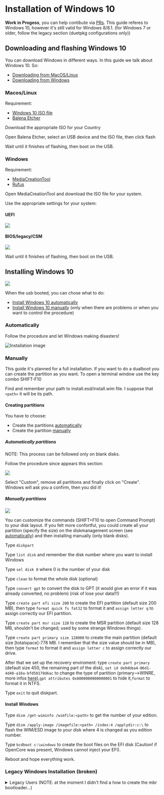 # Installation of Windows 10
**Work in Progess**, you can help contibute via [PRs](https://github.com/dortania/OpenCore-Multiboot/pulls). This guide referes to Windows 10, however it's still valid for Windows 8/8.1. (for Windows 7 or older, follow the legacy section (duetpkg configurations only))
## Downloading and flashing Windows 10
You can download Windows in different ways. In this guide we talk about Windows 10. So:
- [Downloading from MacOS/Linux](#MacOS/Linux)
- [Downloading from Windows](#Windows)

### Macos/Linux
Requirement:
- [Windows 10 ISO file](https://www.microsoft.com/software-download/windows10)
- [Balena Etcher](https://www.balena.io/etcher/)

Download the appropriate ISO for your Country

Open Balena Etcher, select an USB device and the ISO file, then click flash

Wait until it finishes of flashing, then boot on the USB.

### Windows
Requirement:
- [MediaCreationTool](https://www.microsoft.com/software-download/windows10)
- [Rufus](https://rufus.ie)

Open MediaCreationTool and download the ISO file for your system.

Use the appropriate settings for your system:
#### UEFI

![](/images/win-md/rufus.png)

#### BIOS/legacy/CSM

![](/images/win-md/rufusL.png)

Wait until it finishes of flashing, then boot on the USB.

## Installing Windows 10

![](/images/win-md/esd-iso.png)

When the usb booted, you can chose what to do:
- [Install Windows 10 automatically](#Automatically)
- [Install Windows 10 manually](#Manually) (only when there are problems or when you want to control the procedure)
### Automatically
Follow the procedure and let Windows making disasters!

![Installation image](/images/win-md/installation.png)

### Manually
This guide it's planned for a full installation. If you want to do a dualboot you can create the partition as you want. To open a terminal window use the key combo SHIFT-F10

Find and remember your path to install.esd/install.wim file. I suppose that `<path>` it will be its path.

#### Creating partitions
You have to choose:
- Create the partitions [automatically](#Automatically-partitions)
- Create the partition [manually](#Manually-partitions)

##### Automatically partitions
NOTE: This process can be followed only on blank disks.

Follow the procedure since appears this section:

![](/images/win-md/custom.png)

Select "Custom", remove all partitions and finally click on "Create". Windows will ask you a confirm, then you did it!

##### Manually partitions

![](/images/win-md/part.png)

You can customize the commands (SHIFT+F10 to open Command Prompt) to your disk layout. If you felt more confortful, you could create all your partition (specify the size) on the diskmanagement screen (see [automatically](#Automatically-partitions)) and then installing manually (only blank disks).

Type `diskpart`

Type `list disk` and remember the disk number where you want to install Windows

Type `sel disk 0` where 0 is the number of your disk

Type `clean` to format the whole disk (optional)

Type `convert gpt` to convert the disk to GPT (it would give an error if it was already converted, no problem) (risk of lose your data!!!)

Type `create part efi size 200` to create the EFI partition (default size 200 MB), then type `format quick fs fat32` to format it and `assign letter q` to assign correctly our EFI partition.

Type `create part msr size 128` to create the MSR partition (default size 128 MB, shouldn't be changed; used by some strange Windows things).

Type `create part primary size 128000` to create the main partition (default size [totalspace]-778 MB. I remember that the size value should be in MB), then type `format` to format it and `assign letter c` to assign correctly our drive.

After that we set up the recovery enviroment: type `create part primary` (default size 450, the remaining part of the disk), `set id de94bba4-06d1-4d40-a16a-bfd50179d6ac` to change the type of partition (primary-->WINRE, more infos [here](https://en.wikipedia.org/wiki/GUID_Partition_Table#Partition_type_GUIDs)),`gpt attributes 0x8000000000000001` to hide it,`format` to format it in NTFS.

Type `exit` to quit diskpart.

#### Install Windows

Type `dism /get-wiminfo /wimfile:<path>` to get the number of your edition.

Type `dism /apply-image /imagefile:<path> /index:4 /applydir:c:\` to flash the WIM/ESD image to your disk where 4 is changed as you edition number.

Type `bcdboot c:\windows` to create the boot files on the EFI disk (Caution! if OpenCore was present, Windows cannot inject your EFI).

Reboot and hope everything work.

### Legacy Windows Installation (broken)

<details>
<summary>Legacy Users (NOTE: at the moment I didn't find a how to create the mbr bootloader...)</summary>

#### Manually MBR partitions

![](/images/win-md/partL.png)

Type `diskpart`

Type `list disk` and remember the disk number where you want to install Windows

Type `sel disk W` where W is the number of your disk

Type `clean` to clear the whole disk

We set up the System Reserved Partition: type `create part primary size 100` to create the MSR partition (default size 100) `remove` to remove its letter.

Type `create part primary size ` (default size [totalspace]-550 MB. I remember that the size value should be in MB) to create the main partition, then type `format` to format it and `assign letter c` to assign correctly our drive.

Finally we set up the recovery enviroment: type `create part primary` (default size 450, the remaining part of the disk), `set id 27` to change the type of partition (primary-->WINRE),`format` to format it in NTFS and `remove` to remove its letter.

#### Legacy Installation

Type `dism /get-wiminfo /wimfile:<path>` to get the number of your edition.

Type `dism /apply-image /imagefile:<path> /index:4 /applydir:c:\` to flash the WIM/ESD image to your disk where 4 is you edition number.

**TODO**: I have no idea how to create the boot files in the MBR... If you know this, you can help contibute via [PRs](https://github.com/dortania/OpenCore-Multiboot/pulls).

</details>
